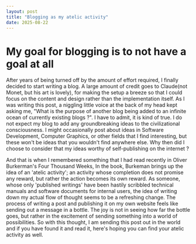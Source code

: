 ```yaml
---
layout: post
title: "Blogging as my atelic activity"
date: 2025-08-22
---
```


# My goal for blogging is to not have a goal at all
After years of being turned off by the amount of effort required, I finally decided to start writing a blog. A large amount of credit goes to Claude(not Monet, but his art is lovely), for making the setup a breeze so that I could focus on the content and design rather than the implementation itself. As I was writing this post, a niggling little voice at the back of my head kept asking me, "What is the purpose of another blog being added to an infinite ocean of currently existing blogs ?". I have to admit, it is kind of true. I do not expect my blog to add any groundbreaking ideas to the civilizational consciousness. I might occasionally post about ideas in Software Development, Computer Graphics, or other fields that I find interesting, but these won't be ideas that you wouldn't find anywhere else. Why then did I choose to consider that my ideas worthy of self-publishing on the internet ?

And that is when I remembered something that I had read recently in Oliver Burkerman's Four Thousand Weeks, In the book, Burkeman brings up the idea of an 'atelic activity'; an activity whose completion does not promise any reward, but rather the action becomes its own reward. As someone, whose only 'published writings' have been hastily scribbled technical manuals and software documents for internal users, the idea of writing down my actual flow of thought seems to be a refreshing change. The process of writing a post and publishing it on my own website feels like sending out a message in a bottle. The joy is not in seeing how far the bottle goes, but rather in the excitement of sending something into a world of possibilities. So with this thought, I am sending this post out in the world and if you have found it and read it, here's hoping you can find your atelic activity as well. 